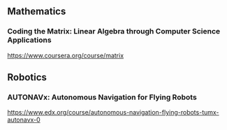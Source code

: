 Mathematics
-----------

### Coding the Matrix: Linear Algebra through Computer Science Applications

https://www.coursera.org/course/matrix

Robotics
--------

### AUTONAVx: Autonomous Navigation for Flying Robots

https://www.edx.org/course/autonomous-navigation-flying-robots-tumx-autonavx-0
